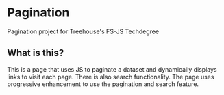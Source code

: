 # Pagination
Pagination project for Treehouse's FS-JS Techdegree

## What is this?
This is a page that uses JS to paginate a dataset and dynamically displays links to visit each page. There is also search functionality.
The page uses progressive enhancement to use the pagination and search feature.
